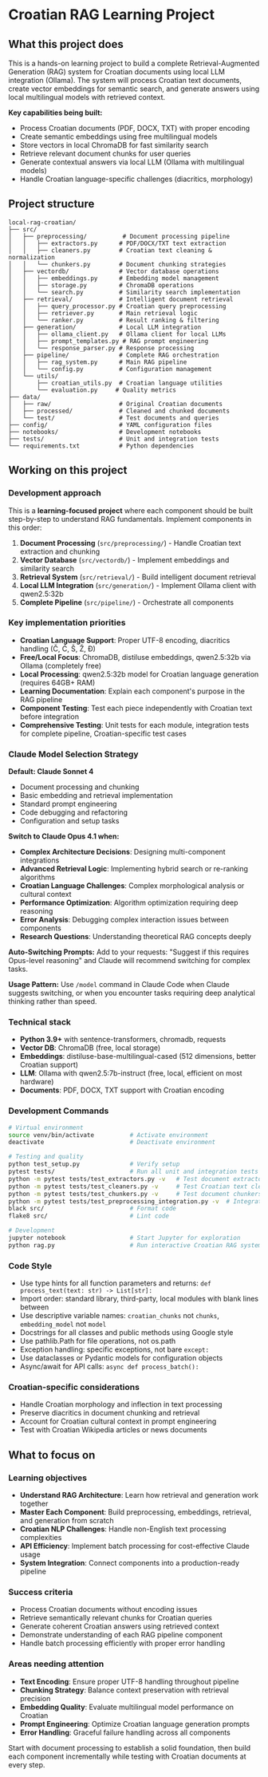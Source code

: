 # Croatian RAG Learning Project

## What this project does

This is a hands-on learning project to build a complete Retrieval-Augmented Generation (RAG) system for Croatian documents using local LLM integration (Ollama). The system will process Croatian text documents, create vector embeddings for semantic search, and generate answers using local multilingual models with retrieved context.

**Key capabilities being built:**
- Process Croatian documents (PDF, DOCX, TXT) with proper encoding
- Create semantic embeddings using free multilingual models
- Store vectors in local ChromaDB for fast similarity search
- Retrieve relevant document chunks for user queries
- Generate contextual answers via local LLM (Ollama with multilingual models)
- Handle Croatian language-specific challenges (diacritics, morphology)

## Project structure

```
local-rag-croatian/
├── src/
│   ├── preprocessing/          # Document processing pipeline
│   │   ├── extractors.py      # PDF/DOCX/TXT text extraction
│   │   ├── cleaners.py        # Croatian text cleaning & normalization
│   │   └── chunkers.py        # Document chunking strategies
│   ├── vectordb/              # Vector database operations
│   │   ├── embeddings.py      # Embedding model management
│   │   ├── storage.py         # ChromaDB operations
│   │   └── search.py          # Similarity search implementation
│   ├── retrieval/             # Intelligent document retrieval
│   │   ├── query_processor.py # Croatian query preprocessing
│   │   ├── retriever.py       # Main retrieval logic
│   │   └── ranker.py          # Result ranking & filtering
│   ├── generation/            # Local LLM integration
│   │   ├── ollama_client.py   # Ollama client for local LLMs
│   │   ├── prompt_templates.py # RAG prompt engineering
│   │   └── response_parser.py # Response processing
│   ├── pipeline/              # Complete RAG orchestration
│   │   ├── rag_system.py      # Main RAG pipeline
│   │   └── config.py          # Configuration management
│   └── utils/
│       ├── croatian_utils.py  # Croatian language utilities
│       └── evaluation.py     # Quality metrics
├── data/
│   ├── raw/                   # Original Croatian documents
│   ├── processed/             # Cleaned and chunked documents
│   └── test/                  # Test documents and queries
├── config/                    # YAML configuration files
├── notebooks/                 # Development notebooks
├── tests/                     # Unit and integration tests
└── requirements.txt           # Python dependencies
```

## Working on this project

### Development approach
This is a **learning-focused project** where each component should be built step-by-step to understand RAG fundamentals. Implement components in this order:

1. **Document Processing** (`src/preprocessing/`) - Handle Croatian text extraction and chunking
2. **Vector Database** (`src/vectordb/`) - Implement embeddings and similarity search
3. **Retrieval System** (`src/retrieval/`) - Build intelligent document retrieval
4. **Local LLM Integration** (`src/generation/`) - Implement Ollama client with qwen2.5:32b
5. **Complete Pipeline** (`src/pipeline/`) - Orchestrate all components

### Key implementation priorities
- **Croatian Language Support**: Proper UTF-8 encoding, diacritics handling (Č, Ć, Š, Ž, Đ)
- **Free/Local Focus**: ChromaDB, distiluse embeddings, qwen2.5:32b via Ollama (completely free)
- **Local Processing**: qwen2.5:32b model for Croatian language generation (requires 64GB+ RAM)
- **Learning Documentation**: Explain each component's purpose in the RAG pipeline
- **Component Testing**: Test each piece independently with Croatian text before integration
- **Comprehensive Testing**: Unit tests for each module, integration tests for complete pipeline, Croatian-specific test cases

### Claude Model Selection Strategy

**Default: Claude Sonnet 4**
- Document processing and chunking
- Basic embedding and retrieval implementation  
- Standard prompt engineering
- Code debugging and refactoring
- Configuration and setup tasks

**Switch to Claude Opus 4.1 when:**
- **Complex Architecture Decisions**: Designing multi-component integrations
- **Advanced Retrieval Logic**: Implementing hybrid search or re-ranking algorithms
- **Croatian Language Challenges**: Complex morphological analysis or cultural context
- **Performance Optimization**: Algorithm optimization requiring deep reasoning
- **Error Analysis**: Debugging complex interaction issues between components
- **Research Questions**: Understanding theoretical RAG concepts deeply

**Auto-Switching Prompts:**
Add to your requests: "Suggest if this requires Opus-level reasoning" and Claude will recommend switching for complex tasks.

**Usage Pattern:**
Use `/model` command in Claude Code when Claude suggests switching, or when you encounter tasks requiring deep analytical thinking rather than speed.

### Technical stack
- **Python 3.9+** with sentence-transformers, chromadb, requests
- **Vector DB**: ChromaDB (free, local storage)
- **Embeddings**: distiluse-base-multilingual-cased (512 dimensions, better Croatian support)
- **LLM**: Ollama with qwen2.5:7b-instruct (free, local, efficient on most hardware)
- **Documents**: PDF, DOCX, TXT support with Croatian encoding

### Development Commands
```bash
# Virtual environment
source venv/bin/activate          # Activate environment
deactivate                        # Deactivate environment

# Testing and quality
python test_setup.py              # Verify setup
pytest tests/                     # Run all unit and integration tests
python -m pytest tests/test_extractors.py -v   # Test document extractors
python -m pytest tests/test_cleaners.py -v     # Test Croatian text cleaners
python -m pytest tests/test_chunkers.py -v     # Test document chunkers
python -m pytest tests/test_preprocessing_integration.py -v  # Integration tests
black src/                        # Format code
flake8 src/                       # Lint code

# Development
jupyter notebook                  # Start Jupyter for exploration
python rag.py                     # Run interactive Croatian RAG system
```

### Code Style
- Use type hints for all function parameters and returns: `def process_text(text: str) -> List[str]:`
- Import order: standard library, third-party, local modules with blank lines between
- Use descriptive variable names: `croatian_chunks` not `chunks`, `embedding_model` not `model`
- Docstrings for all classes and public methods using Google style
- Use pathlib.Path for file operations, not os.path
- Exception handling: specific exceptions, not bare `except:`
- Use dataclasses or Pydantic models for configuration objects
- Async/await for API calls: `async def process_batch():`

### Croatian-specific considerations
- Handle Croatian morphology and inflection in text processing
- Preserve diacritics in document chunking and retrieval
- Account for Croatian cultural context in prompt engineering
- Test with Croatian Wikipedia articles or news documents

## What to focus on

### Learning objectives
- **Understand RAG Architecture**: Learn how retrieval and generation work together
- **Master Each Component**: Build preprocessing, embeddings, retrieval, and generation from scratch
- **Croatian NLP Challenges**: Handle non-English text processing complexities  
- **API Efficiency**: Implement batch processing for cost-effective Claude usage
- **System Integration**: Connect components into a production-ready pipeline

### Success criteria
- Process Croatian documents without encoding issues
- Retrieve semantically relevant chunks for Croatian queries
- Generate coherent Croatian answers using retrieved context
- Demonstrate understanding of each RAG pipeline component
- Handle batch processing efficiently with proper error handling

### Areas needing attention
- **Text Encoding**: Ensure proper UTF-8 handling throughout pipeline
- **Chunking Strategy**: Balance context preservation with retrieval precision
- **Embedding Quality**: Evaluate multilingual model performance on Croatian
- **Prompt Engineering**: Optimize Croatian language generation prompts
- **Error Handling**: Graceful failure handling across all components

Start with document processing to establish a solid foundation, then build each component incrementally while testing with Croatian documents at every step.